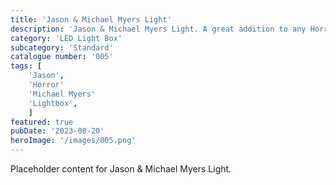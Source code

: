 ```yaml
---
title: 'Jason & Michael Myers Light'
description: 'Jason & Michael Myers Light. A great addition to any Horror fans gameroom office or bedroom'
category: 'LED Light Box'
subcategory: 'Standard'
catalogue number: '005'
tags: [
    'Jason', 
    'Horror'
    'Michael Myers'
    'Lightbox', 
    ]
featured: true
pubDate: '2023-08-20'
heroImage: '/images/005.png'
---
```


Placeholder content for Jason & Michael Myers Light.